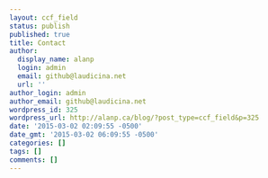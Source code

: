 ```yaml
---
layout: ccf_field
status: publish
published: true
title: Contact
author:
  display_name: alanp
  login: admin
  email: github@laudicina.net
  url: ''
author_login: admin
author_email: github@laudicina.net
wordpress_id: 325
wordpress_url: http://alanp.ca/blog/?post_type=ccf_field&p=325
date: '2015-03-02 02:09:55 -0500'
date_gmt: '2015-03-02 06:09:55 -0500'
categories: []
tags: []
comments: []
---
```


